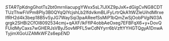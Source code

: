$START$pKdngGhotTs2bt0mrnIiacupgYWxx5sL7lJIXZ9pJxK+dGigCvNG8CDTTUzThwFiVPm8PIy3B0QYqQIYcjshLb2lfdvlkmBLiFyLrtrQkA1tWZleUihdMIrxelfRH2d4k3bep18B5vSyJG7WaySqi3paAReefSsMiP1bQmZwSjOobPVgiN03Agrgk2SHBi2CfOl8092534cmj+qAXF/lkFflP4obbAeOxeg7EFBFqX6+y+DovQFUidMyCaxs7wGHERJsVByJ5ovMPFL5wCdNYyrr6bVzftYYHGTQgyA1DnwATyjimXGoUZAMkWFZs6ep$END$